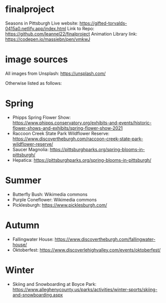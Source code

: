 # finalproject
Seasons in Pittsburgh
Live website: https://gifted-torvalds-0415a0.netlify.app/index.html 
Link to Repo: https://github.com/leannel22/finalproject 
Animation Library link: https://codepen.io/massiebn/pen/vmkwJ 

# image sources
All images from Unsplash: https://unsplash.com/

Otherwise listed as follows:

# Spring
* Phipps Spring Flower Show: https://www.phipps.conservatory.org/exhibits-and-events/historic-flower-shows-and-exhibits/spring-flower-show-2021
* Raccoon Creek State Park Wildflower Reserve: https://www.discovertheburgh.com/raccoon-creek-state-park-wildflower-reserve/
* Saucer Magnolia: https://pittsburghparks.org/spring-blooms-in-pittsburgh/ 
* Hepatica: https://pittsburghparks.org/spring-blooms-in-pittsburgh/

# Summer
* Butterfly Bush: Wikimedia commons
* Purple Coneflower: Wikimedia commons
* Picklesburgh: https://www.picklesburgh.com/

# Autumn
* Fallingwater House: https://www.discovertheburgh.com/fallingwater-house/
* Oktoberfest: https://www.discoverlehighvalley.com/events/oktoberfest/ 

# Winter
* Skiing and Snowboarding at Boyce Park: https://www.alleghenycounty.us/parks/activities/winter-sports/skiing-and-snowboarding.aspx
